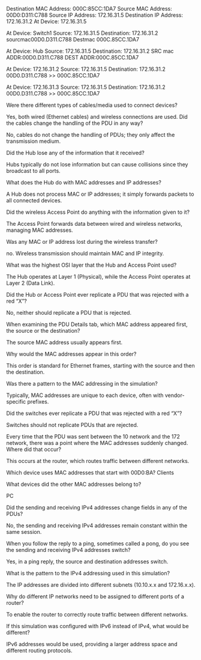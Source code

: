 Destination MAC Address: 000C:85CC:1DA7
Source MAC Address: 00D0:D311:C788
Source IP Address: 172.16.31.5
Destination IP Address: 172.16.31.2
At Device: 172.16.31.5

At Device: Switch1
Source: 172.16.31.5
Destination: 172.16.31.2
sourcmac00D0.D311.C788 
Destmac 000C.85CC.1DA7

At Device: Hub
Source: 172.16.31.5
Destination: 172.16.31.2
SRC mac ADDR:00D0.D311.C788
DEST ADDR:000C.85CC.1DA7 

At Device: 172.16.31.2
Source: 172.16.31.5
Destination: 172.16.31.2
00D0.D311.C788 >> 
000C.85CC.1DA7

At Device: 172.16.31.3
Source: 172.16.31.5
Destination: 172.16.31.2
00D0.D311.C788 >>
000C.85CC.1DA7


Were there different types of cables/media used to connect devices?

Yes, both wired (Ethernet cables) and wireless connections are used.
Did the cables change the handling of the PDU in any way?

No, cables do not change the handling of PDUs; they only affect the transmission medium.

Did the Hub lose any of the information that it received?

Hubs typically do not lose information but can cause collisions since they broadcast to all ports.

What does the Hub do with MAC addresses and IP addresses?

A Hub does not process MAC or IP addresses; it simply forwards packets to all connected devices.

Did the wireless Access Point do anything with the information given to it?

The Access Point forwards data between wired and wireless networks, managing MAC addresses.

Was any MAC or IP address lost during the wireless transfer?

no. Wireless transmission should maintain MAC and IP integrity.

What was the highest OSI layer that the Hub and Access Point used?

The Hub operates at Layer 1 (Physical), while the Access Point operates at Layer 2 (Data Link).

Did the Hub or Access Point ever replicate a PDU that was rejected with a red “X”?

No, neither should replicate a PDU that is rejected.

When examining the PDU Details tab, which MAC address appeared first, the source or the destination?

The source MAC address usually appears first.

Why would the MAC addresses appear in this order?

This order is standard for Ethernet frames, starting with the source and then the destination.

Was there a pattern to the MAC addressing in the simulation?

Typically, MAC addresses are unique to each device, often with vendor-specific prefixes.

Did the switches ever replicate a PDU that was rejected with a red “X”?

Switches should not replicate PDUs that are rejected.

Every time that the PDU was sent between the 10 network and the 172 network, there was a point where the MAC addresses suddenly changed. Where did that occur?

This  occurs at the router, which routes traffic between different networks.

Which device uses MAC addresses that start with 00D0:BA?
Clients


What devices did the other MAC addresses belong to?

PC

Did the sending and receiving IPv4 addresses change fields in any of the PDUs?

No, the sending and receiving IPv4 addresses remain constant within the same session.

When you follow the reply to a ping, sometimes called a pong, do you see the sending and receiving IPv4 addresses switch?

Yes, in a ping reply, the source and destination addresses switch.

What is the pattern to the IPv4 addressing used in this simulation?

The IP addresses are divided into different subnets (10.10.x.x and 172.16.x.x).

Why do different IP networks need to be assigned to different ports of a router?

To enable the router to correctly route traffic between different networks.

If this simulation was configured with IPv6 instead of IPv4, what would be different?

IPv6 addresses would be used, providing a larger address space and different routing protocols.